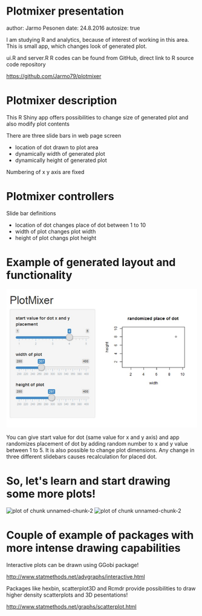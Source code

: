 Plotmixer presentation
========================================================
author: Jarmo Pesonen
date: 24.8.2016
autosize: true

I am studying R and analytics, because of interest of working in this area. This is small app, which changes look of generated plot. 

ui.R and server.R R codes can be found from GitHub, direct link to R source code repository 

https://github.com/Jarmo79/plotmixer


Plotmixer description
========================================================

This R Shiny app offers possibilities to change size of generated plot and also modify plot contents 

There are three slide bars in web page screen
- location of dot drawn to plot area
- dynamically width of generated plot 
- dynamically height of generated plot

Numbering of x y axis are fixed


Plotmixer controllers
========================================================

Slide bar definitions
- location of dot changes place of dot between 1 to 10 
- width of plot changes plot width
- height of plot changs plot height



Example of generated layout and functionality
========================================================


![title](example.jpg)

You can give start value for dot (same value for x and y axis) and app
randomizes placement of dot by adding random number to x and y value between 1 to 5. It is also 
possible to change plot dimensions. Any change in three different slidebars causes recalculation for
placed dot.




So, let's learn and start drawing some more plots!
========================================================

![plot of chunk unnamed-chunk-2](plotmixer_presentation-figure/unnamed-chunk-2-1.png) ![plot of chunk unnamed-chunk-2](plotmixer_presentation-figure/unnamed-chunk-2-2.png) 

Couple of example of packages with more intense drawing capabilities
========================================================


Interactive plots can be drawn using GGobi package!

http://www.statmethods.net/advgraphs/interactive.html

Packages like hexbin, scatterplot3D and Rcmdr provide possibilities to draw higher density scatterplots and 3D pesentations!

http://www.statmethods.net/graphs/scatterplot.html

